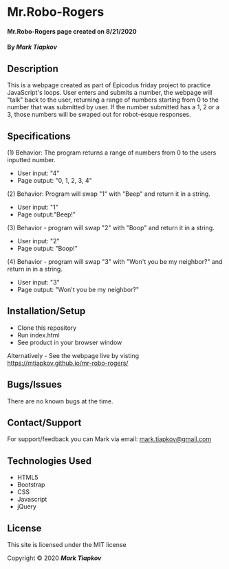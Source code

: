 # Mr.Robo-Rogers

#### Mr.Robo-Rogers page created on 8/21/2020

#### By _Mark Tiapkov_

## Description
This is a webpage created as part of Epicodus friday project to practice JavaScript's loops. User enters and submits a number, the webpage will "talk" back to the user, returning a range of numbers starting from 0 to the number that was submitted by user. If the number submitted has a 1, 2 or a 3, those numbers will be swaped out for robot-esque responses.

## Specifications

(1) Behavior: The program returns a range of numbers from 0 to the users inputted number.
* User input: "4"
* Page output: "0, 1, 2, 3, 4"

(2) Behavior: Program will swap "1" with "Beep" and return it in a string.
* User input: "1"
* Page output:"Beep!"

(3) Behavior - program will swap "2" with "Boop" and return it in a string.
* User input: "2"
* Page output: "Boop!"

(4) Behavior - program will swap "3" with "Won't you be my neighbor?" and return in in a string.
* User input: "3"
* Page output: "Won't you be my neighbor?"

## Installation/Setup

* Clone this repository
* Run index.html
* See product in your browser window

Alternatively - See the webpage live by visting https://mtiapkov.github.io/mr-robo-rogers/

## Bugs/Issues
There are no known bugs at the time.

## Contact/Support
For support/feedback you can Mark via email: mark.tiapkov@gmail.com

## Technologies Used
* HTML5
* Bootstrap
* CSS
* Javascript
* jQuery

## License
This site is licensed under the MIT license

Copyright © 2020 **_Mark Tiapkov_**